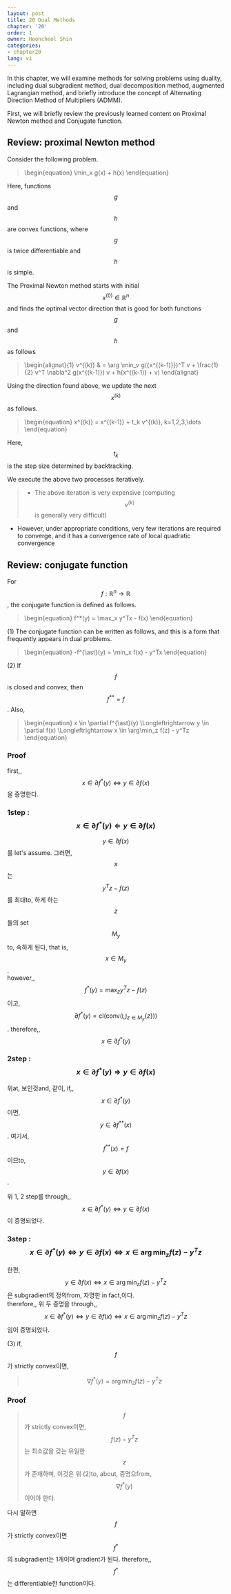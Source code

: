 ```yaml
---
layout: post
title: 20 Dual Methods
chapter: '20'
order: 1
owner: Hooncheol Shin
categories:
- chapter20
lang: vi
---
```


In this chapter, we will examine methods for solving problems using duality, including dual subgradient method, dual decomposition method, augmented Lagrangian method, and briefly introduce the concept of Alternating Direction Method of Multipliers (ADMM). 

First, we will briefly review the previously learned content on Proximal Newton method and Conjugate function. 

## Review: proximal Newton method  
Consider the following problem. 
>\begin{equation}
\min_x g(x) + h(x)
\end{equation}

Here, functions $$g$$ and $$h$$ are convex functions, where $$g$$ is twice differentiable and $$h$$ is simple.  

The Proximal Newton method starts with initial $$x^{(0)} \in \mathbb{R}^n$$ and finds the optimal vector direction that is good for both functions $$g$$ and $$h$$ as follows
>\begin{alignat}{1}
v^{(k)} & = \arg \min_v g({x^{(k-1)}})^T v +  \frac{1}{2} v^T \nabla^2 g(x^{(k-1)}) v + h(x^{(k-1)} + v) 
\end{alignat}

Using the direction found above, we update the next $$x^{(k)}$$ as follows.  
>\begin{equation}
x^{(k)} = x^{(k-1)} + t_k v^{(k)}, k=1,2,3,\dots 
\end{equation}

Here, $$t_k$$ is the step size determined by backtracking. 

We execute the above two processes iteratively. 

> * The above iteration is very expensive (computing $$v^{(k)}$$ is generally very difficult)
* However, under appropriate conditions, very few iterations are required to converge, and it has a convergence rate of local quadratic convergence 


## Review: conjugate function
For $$f: \mathbb{R}^n \to \mathbb{R}$$, the conjugate function is defined as follows.   
>\begin{equation}
f^*(y) = \max_x y^Tx - f(x)
\end{equation}

(1) The conjugate function can be written as follows, and this is a form that frequently appears in dual problems.  
>\begin{equation}
-f^{\ast}(y) = \min_x f(x) - y^Tx
\end{equation}

(2) If $$f$$ is closed and convex, then $$f^{**} = f$$. Also, 
>\begin{equation}
x \in \partial f^{\ast}(y) \Longleftrightarrow y \in \partial f(x) \Longleftrightarrow x \in \arg\min_z f(z) - y^Tz
\end{equation}
### Proof ###
first,, $$x \in \partial f^{\ast}(y) \Longleftrightarrow y \in \partial f(x)$$을 증명한다. 

### 1step : $$x \in \partial f^{\ast}(y) \Longleftarrow y \in \partial f(x)$$
>
$$y \in \partial f(x)$$를 let's assume. 그러면, $$x$$는 $$y^Tz - f(z)$$를 최대to, 하게 하는 $$z$$들의 set $$M_y$$ to, 속하게 된다, that is, $$x \in M_y$$. <br> however,, $$f^{\ast}(y)=   \max_z y^Tz - f(z)$$ 이고, $$\partial f^{\ast}(y)=\text{cl} \left( \text{conv} \left( \bigcup_{z \in M_y} \left\{ z \right\} \right) \right)$$. therefore,, $$x \in \partial f^{\ast}(y)$$

###  2step : $$x \in \partial f^{\ast}(y) \Longrightarrow y \in \partial f(x)$$
>
위at, 보인것and, 같이, if,, $$x \in  \partial f^{\ast}(y)$$ 이면, $$y \in \partial f^{\ast\ast}(x)$$. 여기서, $$f^{\ast\ast}(x)=f$$ 이므to, $$y \in \partial f(x)$$.  

위 1, 2 step를 through,, $$x \in \partial f^{\ast}(y) \Longleftrightarrow y \in \partial f(x)$$이 증명되었다. 
### 3step : $$x \in \partial f^{\ast}(y) \Longleftrightarrow y \in \partial f(x) \Longleftrightarrow x \in \arg\min_z f(z) - y^Tz$$
>
한편, $$y \in \partial f(x) \Longleftrightarrow x \in \arg\min_z f(z) - y^Tz$$은 subgradient의 정의from, 자명한 in fact,이다.  <br>
therefore,, 위 두 증명을 through,, $$x \in \partial f^{\ast}(y) \Longleftrightarrow y \in \partial f(x) \Longleftrightarrow x \in \arg\min_z f(z) - y^Tz$$임이 증명되었다.  


(3) if, $$f$$가 strictly convex이면,
> $$
> \begin{equation}
> \nabla f^{\ast}(y) = \arg\min_z f(z) - y^T z
> \end{equation}
> $$

### Proof

>$$f$$가 strictly convex이면, $$f(z)-y^Tz$$는 최소값을 갖는 유일한 $$z$$가 존재하며, 
>이것은 위 (2)to, about, 증명으from, $$\nabla f^{\ast}(y)$$이어야 한다. 

다시 말하면 $$f$$가 strictly convex이면  $$f^{\ast}$$의 subgradient는 1개이며 gradient가 된다. therefore,,  $$f^{\ast}$$는 differentiable한 function이다.
